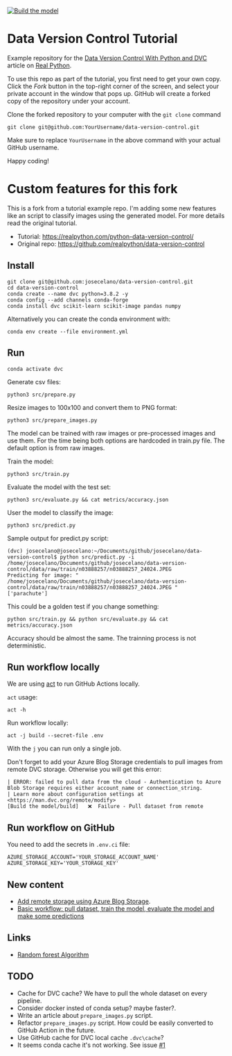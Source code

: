 [![Build the model](https://github.com/josecelano/data-version-control/actions/workflows/main.yml/badge.svg)](https://github.com/josecelano/data-version-control/actions/workflows/main.yml)

# Data Version Control Tutorial

Example repository for the [Data Version Control With Python and DVC](https://realpython.com/python-data-version-control/) article on [Real Python](https://realpython.com/).

To use this repo as part of the tutorial, you first need to get your own copy. Click the _Fork_ button in the top-right corner of the screen, and select your private account in the window that pops up. GitHub will create a forked copy of the repository under your account.

Clone the forked repository to your computer with the `git clone` command

```console
git clone git@github.com:YourUsername/data-version-control.git
```

Make sure to replace `YourUsername` in the above command with your actual GitHub username.

Happy coding!

# Custom features for this fork

This is a fork from a tutorial example repo. I'm adding some new features like an script to classify images using the generated model.
For more details read the original tutorial.

* Tutorial: https://realpython.com/python-data-version-control/
* Original repo: https://github.com/realpython/data-version-control

## Install

```
git clone git@github.com:josecelano/data-version-control.git
cd data-version-control
conda create --name dvc python=3.8.2 -y
conda config --add channels conda-forge
conda install dvc scikit-learn scikit-image pandas numpy
```

Alternatively you can create the conda environment with:

```
conda env create --file environment.yml
```

## Run

```
conda activate dvc
```

Generate csv files:
```
python3 src/prepare.py
```

Resize images to 100x100 and convert them to PNG format:
```
python3 src/prepare_images.py
```
The model can be trained with raw images or pre-processed images and use them. For the time being both options are hardcoded in train.py file.
The default option is from raw images.

Train the model:
```
python3 src/train.py
```

Evaluate the model with the test set:
```
python3 src/evaluate.py && cat metrics/accuracy.json 
```

User the model to classify the image:
```
python3 src/predict.py
```

Sample output for predict.py script:
```
(dvc) josecelano@josecelano:~/Documents/github/josecelano/data-version-control$ python src/predict.py -i /home/josecelano/Documents/github/josecelano/data-version-control/data/raw/train/n03888257/n03888257_24024.JPEG
Predicting for image: " /home/josecelano/Documents/github/josecelano/data-version-control/data/raw/train/n03888257/n03888257_24024.JPEG "
['parachute']
```

This could be a golden test if you change something:
```
python src/train.py && python src/evaluate.py && cat metrics/accuracy.json
```
Accuracy should be almost the same. The trainning process is not deterministic.

## Run workflow locally

We are using [act](https://github.com/nektos/act) to run GitHub Actions locally.

`act` usage:
```
act -h
```

Run workflow locally:
```
act -j build --secret-file .env
```
With the `j` you can run only a single job.

Don't forget to add your Azure Blog Storage credentials to pull images from remote DVC storage. Otherwise you will get this error:

```
| ERROR: failed to pull data from the cloud - Authentication to Azure Blob Storage requires either account_name or connection_string.
| Learn more about configuration settings at <https://man.dvc.org/remote/modify>
[Build the model/build]   ❌  Failure - Pull dataset from remote
```

## Run workflow on GitHub

You need to add the secrets in `.env.ci` file:

```
AZURE_STORAGE_ACCOUNT='YOUR_STORAGE_ACCOUNT_NAME'
AZURE_STORAGE_KEY='YOUR_STORAGE_KEY'
```

## New content

* [Add remote storage using Azure Blog Storage](docs/azure-blob-storage.md).
* [Basic workflow: pull dataset, train the model, evaluate the model and make some predictions](docs/basic-workflow-with-dvc.md)

## Links

* [Random forest Algorithm](https://inblog.in/Random-forest-r7gFle7V8L)

## TODO

* Cache for DVC cache? We have to pull the whole dataset on every pipeline.
* Consider docker insted of conda setup? maybe faster?.
* Write an article about `prepare_images.py` script.
* Refactor `prepare_images.py` script. How could be easily converted to GitHub Action in the future.
* Use GitHub cache for DVC local cache `.dvc\cache`?
* It seems conda cache it's not working. See issue [#1](https://github.com/josecelano/data-version-control/issues/1)